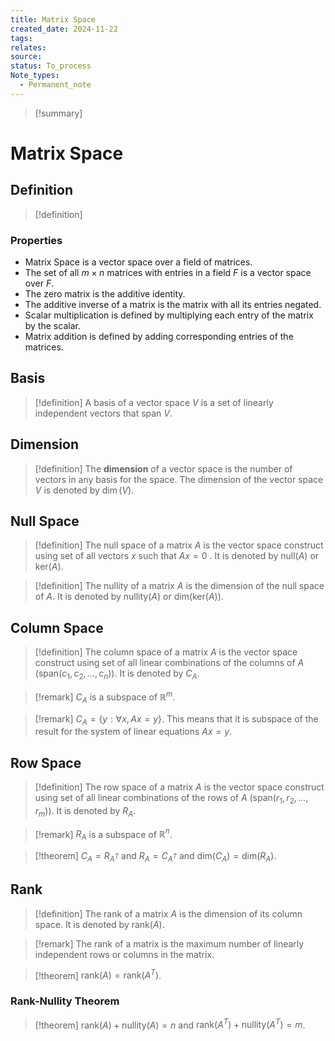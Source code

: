 ```yaml
---
title: Matrix Space
created_date: 2024-11-22
tags: 
relates: 
source: 
status: To_process
Note_types:
  - Permanent_note
---
```

> [!summary]
> 

# Matrix Space

## Definition

> [!definition]
> 


### Properties

- Matrix Space is a vector space over a field of matrices. 
- The set of all $m \times n$ matrices with entries in a field $F$ is a vector space over $F$.
- The zero matrix is the additive identity.
- The additive inverse of a matrix is the matrix with all its entries negated.
- Scalar multiplication is defined by multiplying each entry of the matrix by the scalar.
- Matrix addition is defined by adding corresponding entries of the matrices.
## Basis

> [!definition]
> A basis of a vector space $V$ is a set of linearly independent vectors that span $V$.


## Dimension

> [!definition]
> The **dimension** of a vector space is the number of vectors in any basis for the space. The dimension of the vector space $V$ is denoted by $\dim(V)$.
## Null Space

> [!definition]
> The null space of a matrix $A$ is the vector space construct using set of all vectors $x$ such that $Ax = 0$ . It is denoted by $\text{null}(A)$ or $\text{ker}(A)$.

> [!definition]
> The nullity of a matrix $A$ is the dimension of the null space of $A$. It is denoted by $\text{nullity}(A)$ or $\text{dim}(\text{ker}(A))$.
## Column Space
> [!definition]
> The column space of a matrix $A$ is the vector space construct using set of all linear combinations of the columns of $A$ $\left( \text{span}(c_1, c_2, \ldots, c_n) \right)$. It is denoted by $C_A$.

> [!remark]
> $C_A$ is a subspace of $\mathbb{R}^m$.

> [!remark]
> $C_A = \{y : \forall x, Ax = y\}$. This means that it is subspace of the result for the system of linear equations $Ax = y$.
## Row Space

> [!definition]
> The row space of a matrix $A$ is the vector space construct using set of all linear combinations of the rows of $A$ $\left( \text{span}(r_1, r_2, \ldots, r_m) \right)$. It is denoted by $R_A$.

> [!remark]
> $R_A$ is a subspace of $\mathbb{R}^n$.


> [!theorem]
> $C_A = R_{A^T}$ and $R_A = C_{A^T}$ and $\text{dim}(C_A) = \text{dim}(R_A)$.
## Rank

> [!definition]
> The rank of a matrix $A$ is the dimension of its column space. It is denoted by $\text{rank}(A)$.

> [!remark]
> The rank of a matrix is the maximum number of linearly independent rows or columns in the matrix.

> [!theorem]
> $\text{rank}(A) = \text{rank}(A^T)$.

### Rank-Nullity Theorem

> [!theorem]
> $\text{rank}(A) + \text{nullity}(A) = n$ and $\text{rank}(A^T) + \text{nullity}(A^T) = m$.
